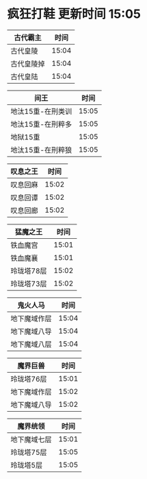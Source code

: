 # 疯狂打鞋 更新时间 15:05

| 古代霸主   | 时间    |
|--------|-------|
| 古代皇陵 | 15:04 |
| 古代皇陵掉 | 15:04 |
| 古代皇陆 | 15:04 |

| 间王   | 时间    |
|--------|-------|
| 地汰15重-在刑类训 | 15:05 |
| 地汰15重-在刑粹多 | 15:05 |
| 地狱15重 | 15:05 |
| 地汰15重-在刑粹狼 | 15:05 |

| 叹息之王   | 时间    |
|--------|-------|
| 叹息回麻 | 15:02 |
| 叹息回谭 | 15:02 |
| 叹息回廊 | 15:02 |

| 猛魔之王   | 时间    |
|--------|-------|
| 铁血魔宫 | 15:01 |
| 铁血魔襄 | 15:01 |
| 玲珑塔78层 | 15:02 |
| 玲珑塔73层 | 15:02 |

| 鬼火人马   | 时间    |
|--------|-------|
| 地下魔域作层 | 15:04 |
| 地下魔域八导 | 15:04 |
| 地下魔域八层 | 15:04 |

| 魔界巨兽   | 时间    |
|--------|-------|
| 玲珑塔76层 | 15:01 |
| 地下魔域作层 | 15:02 |
| 地下魔域八导 | 15:02 |

| 魔界统领   | 时间    |
|--------|-------|
| 地下魔域七层 | 15:01 |
| 玲珑塔75层 | 15:05 |
| 玲珑塔5层 | 15:05 |
